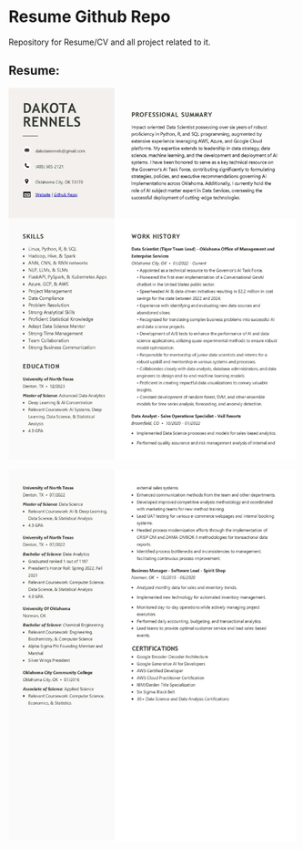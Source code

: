 # Resume Github Repo
Repository for Resume/CV and all project related to it.

## Resume:
<p float="center">
    <img src="jpg_files/Dakota_Rennels_Resume_Data_Science_Page_1.jpg" width="800">
</p>
<p float="center">
    <img src="jpg_files/Dakota_Rennels_Resume_Data_Science_Page_2.jpg" width="800">
</p>
